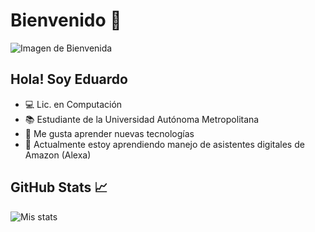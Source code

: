 # Bienvenido 👋

![Imagen de Bienvenida](https://github.com/LaloSP-dev/LaloSP-dev/blob/main/Imagen1.gif)

## Hola! Soy Eduardo
- 💻 Lic. en Computación
- 📚 Estudiante de la Universidad Autónoma Metropolitana
- 🤔 Me gusta aprender nuevas tecnologías
- 🌱 Actualmente estoy aprendiendo manejo de asistentes digitales de Amazon (Alexa)

## GitHub Stats 📈
![Mis stats](https://github-readme-stats.vercel.app/api?username=LaloSP-dev&theme=gruvbox&show_icons=true)
